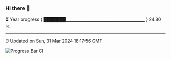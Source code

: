 ### Hi there 👋

⏳ Year progress { ███████▁▁▁▁▁▁▁▁▁▁▁▁▁▁▁▁▁▁▁▁▁▁▁ } 24.80 %

---

⏰ Updated on Sun, 31 Mar 2024 18:17:56 GMT

![Progress Bar CI](https://github.com/liununu/liununu/workflows/Progress%20Bar%20CI/badge.svg)

